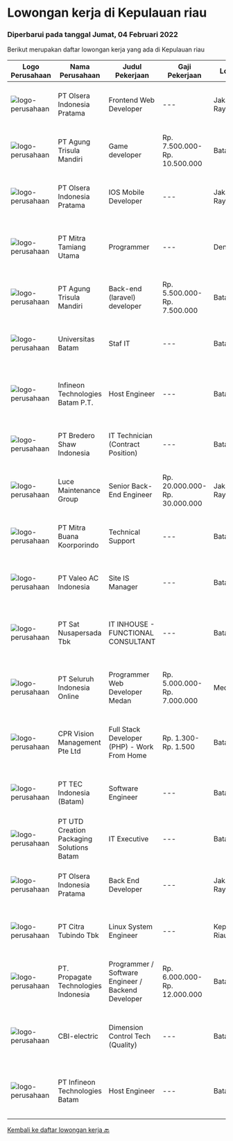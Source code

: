 
  # Lowongan kerja di Kepulauan riau

  ### Diperbarui pada tanggal Jumat, 04 Februari 2022

  Berikut merupakan daftar lowongan kerja yang ada di Kepulauan riau

  |Logo Perusahaan | Nama Perusahaan | Judul Pekerjaan | Gaji Pekerjaan | Lokasi | Deskripsi | Tanggal diunggah | Pranala |
  | -------------- | --------------- | --------------- | --------- | --------- | -------------- | ------- | ----------- |
  |![logo-perusahaan](https://image-service-cdn.seek.com.au/90e9bb2e5bcac40b68d491aafb34203d371349a1/ee4dce1061f3f616224767ad58cb2fc751b8d2dc)|PT Olsera Indonesia Pratama|Frontend Web Developer|---|Jakarta Raya|Responsibilities: Development in an AGILE environment Create good product with accessibility and security compliance Create good product with...|Kamis, 03 Februari 2022|https://www.jobstreet.co.id/id/job/frontend-web-developer-3761704?token=0~2a71998a-a983-4501-bda7-17d2e53a5780&sectionRank=1&jobId=jobstreet-id-job-3761704|
|![logo-perusahaan](https://image-service-cdn.seek.com.au/56c2e624e64b9228f90c3bf051fec9111df65fc1/ee4dce1061f3f616224767ad58cb2fc751b8d2dc)|PT Agung Trisula Mandiri|Game developer|Rp. 7.500.000-Rp. 10.500.000|Batam|Responsibilities: Development of cross platform web and mobile games Deal with clients data, feeds and designs. Co- operation with other development...|Rabu, 02 Februari 2022|https://www.jobstreet.co.id/id/job/game-developer-3776413?token=0~2a71998a-a983-4501-bda7-17d2e53a5780&sectionRank=2&jobId=jobstreet-id-job-3776413|
|![logo-perusahaan](https://image-service-cdn.seek.com.au/90e9bb2e5bcac40b68d491aafb34203d371349a1/ee4dce1061f3f616224767ad58cb2fc751b8d2dc)|PT Olsera Indonesia Pratama|IOS Mobile Developer|---|Jakarta Raya|Responsibilities: Development in an AGILE environment Build reusable codes and libraries Create good product with accessibility and security...|Selasa, 01 Februari 2022|https://www.jobstreet.co.id/id/job/ios-mobile-developer-3759166?token=0~2a71998a-a983-4501-bda7-17d2e53a5780&sectionRank=3&jobId=jobstreet-id-job-3759166|
|![logo-perusahaan](https://image-service-cdn.seek.com.au/40b24f3cc9a8d94d34a601b50fce4e62d3b75f61/ee4dce1061f3f616224767ad58cb2fc751b8d2dc)|PT Mitra Tamiang Utama|Programmer|---|Denpasar|Mengembangkan sistem berupa aplikasi web Melakukan riset pengembangan aplikasi Melakukan diskusi dengan tim terkait dalam melakukan pengembangan web...|Kamis, 27 Januari 2022|https://www.jobstreet.co.id/id/job/programmer-3759631?token=0~2a71998a-a983-4501-bda7-17d2e53a5780&sectionRank=4&jobId=jobstreet-id-job-3759631|
|![logo-perusahaan](https://image-service-cdn.seek.com.au/6306e67940498d3926db1dc3b6d5982a669ee958/ee4dce1061f3f616224767ad58cb2fc751b8d2dc)|PT Agung Trisula Mandiri|Back-end (laravel) developer|Rp. 5.500.000-Rp. 7.500.000|Batam|Responsibilities: Participate in the entire application lifecycle, focusing on coding and debugging. Write clean code to develop functional web...|Rabu, 26 Januari 2022|https://www.jobstreet.co.id/id/job/back-end-laravel-developer-3769671?token=0~2a71998a-a983-4501-bda7-17d2e53a5780&sectionRank=5&jobId=jobstreet-id-job-3769671|
|![logo-perusahaan](https://image-service-cdn.seek.com.au/998c15f0c8df06c1e1b415735b469202eeeb27c2/ee4dce1061f3f616224767ad58cb2fc751b8d2dc)|Universitas Batam|Staf IT|---|Batam|Syarat Penerimaan Kandidat harus memiliki setidaknya Diploma / Gelar Sarjana di Ilmu Komputer/Teknologi Informasi, atau setara. Setidaknya 2 tahun...|Jumat, 28 Januari 2022|https://www.jobstreet.co.id/id/job/staf-it-3773454?token=0~2a71998a-a983-4501-bda7-17d2e53a5780&sectionRank=6&jobId=jobstreet-id-job-3773454|
|![logo-perusahaan](https://image-service-cdn.seek.com.au/826dac9b4a28655c2e0b43abeb64a0726cc8961c/ee4dce1061f3f616224767ad58cb2fc751b8d2dc)|Infineon Technologies Batam P.T.|Host Engineer|---|Batam|Part of your life. Part of tomorrow.We make life easier, safer and greener - with technology that achieves more, consumes less and is accessible to...|Senin, 24 Januari 2022|https://www.jobstreet.co.id/id/job/host-engineer-9223082/origin/sg?token=0~2a71998a-a983-4501-bda7-17d2e53a5780&sectionRank=7&jobId=jobstreet-sg-job-9223082|
|![logo-perusahaan](https://image-service-cdn.seek.com.au/c4db8532dcefc76f459088ffaa174b147b43d567/ee4dce1061f3f616224767ad58cb2fc751b8d2dc)|PT Bredero Shaw Indonesia|IT Technician (Contract Position)|---|Batam|Main Duties &amp; Responsibilities: Serve as the first point of contact for clients and internal employees seeking technical assistance over the...|Jumat, 21 Januari 2022|https://www.jobstreet.co.id/id/job/it-technician-contract-position-3764408?token=0~2a71998a-a983-4501-bda7-17d2e53a5780&sectionRank=8&jobId=jobstreet-id-job-3764408|
|![logo-perusahaan](https://image-service-cdn.seek.com.au/bc8189667b614c1dc89e3a55ed0c2e3f58b56040/ee4dce1061f3f616224767ad58cb2fc751b8d2dc)|Luce Maintenance Group|Senior Back-End Engineer|Rp. 20.000.000-Rp. 30.000.000|Jakarta Raya|Who we areLuce SG is a leading office and home services platform in Singapore. We have around 400+ staff and execute over 300,000 service visits...|Minggu, 23 Januari 2022|https://www.jobstreet.co.id/id/job/senior-back-end-engineer-9197760/origin/sg?token=0~2a71998a-a983-4501-bda7-17d2e53a5780&sectionRank=9&jobId=jobstreet-sg-job-9197760|
|![logo-perusahaan](https://image-service-cdn.seek.com.au/f239709d655cb2106929c841dd2b71edd206015d/ee4dce1061f3f616224767ad58cb2fc751b8d2dc)|PT Mitra Buana Koorporindo|Technical Support|---|Batam|Maksimal 35 tahun Pendidikan Minimal SMK / D3 / S1 Teknik Informatika/ Jaringan / Elektro Memiliki pengetahuan tentang Hardware &amp; Software system,...|Senin, 17 Januari 2022|https://www.jobstreet.co.id/id/job/technical-support-3758182?token=0~2a71998a-a983-4501-bda7-17d2e53a5780&sectionRank=10&jobId=jobstreet-id-job-3758182|
|![logo-perusahaan](https://image-service-cdn.seek.com.au/a9674c42bf2629d06d677a918d0dab01794636ad/ee4dce1061f3f616224767ad58cb2fc751b8d2dc)|PT Valeo AC Indonesia|Site IS Manager|---|Batam|Manage IS team and their performance Manage the delivery and Monitoring of Infrastructure, Business, Office and all site users Manage the recovery of...|Rabu, 19 Januari 2022|https://www.jobstreet.co.id/id/job/site-is-manager-3762181?token=0~2a71998a-a983-4501-bda7-17d2e53a5780&sectionRank=11&jobId=jobstreet-id-job-3762181|
|![logo-perusahaan](https://image-service-cdn.seek.com.au/b74c9a52f2de16bea199a3cd5453b87b95e67c83/ee4dce1061f3f616224767ad58cb2fc751b8d2dc)|PT Sat Nusapersada Tbk|IT INHOUSE - FUNCTIONAL CONSULTANT|---|Batam|JOB DESCRIPTIONS: Gather, analyze and translate requirement into documented function specification and high level system Perform as point of contact...|Jumat, 14 Januari 2022|https://www.jobstreet.co.id/id/job/it-inhouse-functional-consultant-3756286?token=0~2a71998a-a983-4501-bda7-17d2e53a5780&sectionRank=12&jobId=jobstreet-id-job-3756286|
|![logo-perusahaan](https://image-service-cdn.seek.com.au/c768f0670f8f8212da7de609b6af9d0b2e5134cc/ee4dce1061f3f616224767ad58cb2fc751b8d2dc)|PT Seluruh Indonesia Online|Programmer Web Developer Medan|Rp. 5.000.000-Rp. 7.000.000|Medan|# Paham php dan web development# Memiliki Team work effort# Kami memberikan benefit saham (esop) di perusahaan kami untuk kandidat yang tepat#...|Rabu, 12 Januari 2022|https://www.jobstreet.co.id/id/job/programmer-web-developer-medan-3753372?token=0~2a71998a-a983-4501-bda7-17d2e53a5780&sectionRank=13&jobId=jobstreet-id-job-3753372|
|![logo-perusahaan](https://image-service-cdn.seek.com.au/4d4e5bd43e6855bfcba9f692dfd133c4ae60d687/ee4dce1061f3f616224767ad58cb2fc751b8d2dc)|CPR Vision Management Pte Ltd|Full Stack Developer (PHP) - Work From Home|Rp. 1.300-Rp. 1.500|Batam|RESPONSIBILITIES:·      Coordinate and participate in the planning, designing and development of websites and web applications.·      Working with...|Selasa, 11 Januari 2022|https://www.jobstreet.co.id/id/job/full-stack-developer-php-work-from-home-9185244/origin/sg?token=0~2a71998a-a983-4501-bda7-17d2e53a5780&sectionRank=14&jobId=jobstreet-sg-job-9185244|
|![logo-perusahaan](https://image-service-cdn.seek.com.au/ca5e94818a4845e065af9ca367365f7c695d01b6/ee4dce1061f3f616224767ad58cb2fc751b8d2dc)|PT TEC Indonesia (Batam)|Software Engineer|---|Batam|Bachelor degree from Electrical Engineer/ Computer Science Good skill to operate C++/C#, Android, Java programming Good skill of Linux, Mobile...|Senin, 10 Januari 2022|https://www.jobstreet.co.id/id/job/software-engineer-3748448?token=0~2a71998a-a983-4501-bda7-17d2e53a5780&sectionRank=15&jobId=jobstreet-id-job-3748448|
|![logo-perusahaan](https://image-service-cdn.seek.com.au/14985e79502eb581eee01a7835679effc85be21a/ee4dce1061f3f616224767ad58cb2fc751b8d2dc)|PT UTD Creation Packaging Solutions Batam|IT Executive|---|Batam|Good in read and write on English and Mandarin is a must Min Diploma majoring in Computer science Support all IT matters in the plant, handling...|Kamis, 06 Januari 2022|https://www.jobstreet.co.id/id/job/it-executive-3744639?token=0~2a71998a-a983-4501-bda7-17d2e53a5780&sectionRank=16&jobId=jobstreet-id-job-3744639|
|![logo-perusahaan](https://image-service-cdn.seek.com.au/90e9bb2e5bcac40b68d491aafb34203d371349a1/ee4dce1061f3f616224767ad58cb2fc751b8d2dc)|PT Olsera Indonesia Pratama|Back End Developer|---|Jakarta Raya|Responsibilities: Development in an AGILE environment Create good product with accessibility and security compliance Create good product with...|Jumat, 07 Januari 2022|https://www.jobstreet.co.id/id/job/back-end-developer-3746678?token=0~2a71998a-a983-4501-bda7-17d2e53a5780&sectionRank=17&jobId=jobstreet-id-job-3746678|
|![logo-perusahaan](https://image-service-cdn.seek.com.au/ae5d7627751fc9d00747acdff063a786f6d09c5f/ee4dce1061f3f616224767ad58cb2fc751b8d2dc)|PT Citra Tubindo Tbk|Linux System Engineer|---|Kepulauan Riau|Main role is to participate in programming, scripting, and process automation, to manage software, hardware, or a system based on a Linux server....|Jumat, 07 Januari 2022|https://www.jobstreet.co.id/id/job/linux-system-engineer-3747155?token=0~2a71998a-a983-4501-bda7-17d2e53a5780&sectionRank=18&jobId=jobstreet-id-job-3747155|
|![logo-perusahaan](https://us.123rf.com/450wm/pavelstasevich/pavelstasevich1811/pavelstasevich181101027/112815900-stock-vector-no-image-available-icon-flat-vector.jpg?ver=6)|PT. Propagate Technologies Indonesia|Programmer / Software Engineer / Backend Developer|Rp. 6.000.000-Rp. 12.000.000|Batam|— Candidate must possess at least Diploma or Bachelor's Degree in Computer Science/Information Technology or equivalent.— At least 1 year of working...|Kamis, 06 Januari 2022|https://www.jobstreet.co.id/id/job/programmer-software-engineer-backend-developer-3744413?token=0~2a71998a-a983-4501-bda7-17d2e53a5780&sectionRank=19&jobId=jobstreet-id-job-3744413|
|![logo-perusahaan](https://us.123rf.com/450wm/pavelstasevich/pavelstasevich1811/pavelstasevich181101027/112815900-stock-vector-no-image-available-icon-flat-vector.jpg?ver=6)|CBI-electric|Dimension Control Tech (Quality)|---|Batam|Job Overview:To prepare/maintains the daily DC RFI and reports for Fab. Stage (girder, shop activity, Erection Area, etc). Will in charge to Marjan...|Kamis, 03 Februari 2022|https://www.jobstreet.co.id/id/job/dimension-control-tech-quality-1030404051?token=0~2a71998a-a983-4501-bda7-17d2e53a5780&sectionRank=20&jobId=jobstreet-id-job-1030404051|
|![logo-perusahaan](https://us.123rf.com/450wm/pavelstasevich/pavelstasevich1811/pavelstasevich181101027/112815900-stock-vector-no-image-available-icon-flat-vector.jpg?ver=6)|PT Infineon Technologies Batam|Host Engineer|---|Batam|At a glanceYou are responsible as system and software administrator covering up to installation, configuration, and customization of Tester Computers,...|Selasa, 25 Januari 2022|https://www.jobstreet.co.id/id/job/host-engineer-1030354854?token=0~2a71998a-a983-4501-bda7-17d2e53a5780&sectionRank=21&jobId=jobstreet-id-job-1030354854|


  [Kembali ke daftar lowongan kerja 🔙](../README.md#daftar-lowongan-kerja)
  